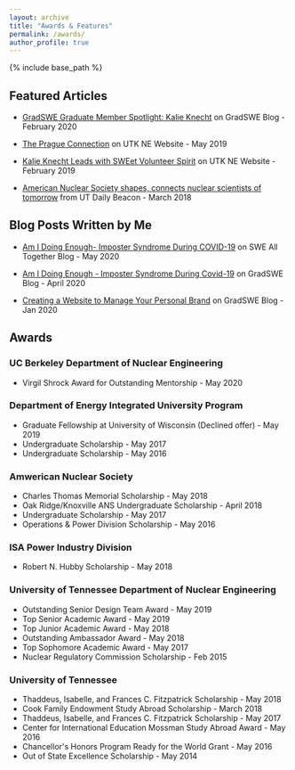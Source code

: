 ```yaml
---
layout: archive
title: "Awards & Features"
permalink: /awards/
author_profile: true
---
```


{% include base_path %}
## Featured Articles
* [GradSWE Graduate Member Spotlight: Kalie Knecht](http://gradswe.swe.org/gradswe-blog/graduate-member-spotlight-kalie-knecht) on GradSWE Blog - February 2020

* [The Prague Connection](https://ne.utk.edu/prague-connection/) on UTK NE Website - May 2019

* [Kalie Knecht Leads with SWEet Volunteer Spirit](https://ne.utk.edu/kalie-knecht-leads-with-sweet-volunteer-spirit/) on UTK NE Website - February 2019

* [American Nuclear Society shapes, connects nuclear scientists of tomorrow](http://www.utdailybeacon.com/news/student_oranizations/american-nuclear-society-shapes-connects-nuclear-scientists-of-tomorrow/article_16f177c4-2237-11e8-b65f-370f0ec25024.html) from UT Daily Beacon - March 2018

## Blog Posts Written by Me
* [Am I Doing Enough- Imposter Syndrome During COVID-19](https://alltogether.swe.org/2020/05/am-i-doing-enough-imposter-syndrome-during-covid-19/) on SWE All Together Blog - May 2020

* [Am I Doing Enough - Imposter Syndrome During Covid-19](http://gradswe.swe.org/gradswe-blog/am-i-doing-enough-imposter-syndrome-during-covid-19) on GradSWE Blog - April 2020

* [Creating a Website to Manage Your Personal Brand](http://gradswe.swe.org/gradswe-blog/creating-a-website-to-manage-your-personal-brand) on GradSWE Blog - Jan 2020


## Awards
### UC Berkeley Department of Nuclear Engineering
* Virgil Shrock Award for Outstanding Mentorship - May 2020

### Department of Energy Integrated University Program
* Graduate Fellowship at University of Wisconsin (Declined offer) - May 2019
* Undergraduate Scholarship - May 2017
* Undergraduate Scholarship - May 2016

### Amwerican Nuclear Society
* Charles Thomas Memorial Scholarship - May 2018
* Oak Ridge/Knoxville ANS Undergraduate Scholarship - April 2018
* Undergraduate Scholarship - May 2017
* Operations & Power Division Scholarship - May 2016

### ISA Power Industry Division
* Robert N. Hubby Scholarship - May 2018

### University of Tennessee Department of Nuclear Engineering
* Outstanding Senior Design Team Award - May 2019
* Top Senior Academic Award - May 2019
* Top Junior Academic Award - May 2018
* Outstanding Ambassador Award - May 2018
* Top Sophomore Academic Award - May 2017
* Nuclear Regulatory Commission Scholarship - Feb 2015

### University of Tennessee
* Thaddeus, Isabelle, and Frances C. Fitzpatrick Scholarship - May 2018
* Cook Family Endowment Study Abroad Scholarship - March 2018
* Thaddeus, Isabelle, and Frances C. Fitzpatrick Scholarship - May 2017
* Center for International Education Mossman Study Abroad Award - May 2016
* Chancellor's Honors Program Ready for the World Grant - May 2016
* Out of State Excellence Scholarship - May 2014
